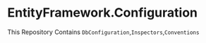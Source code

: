 # EntityFramework.Configuration
This Repository Contains `DbConfiguration`,`Inspectors`,`Conventions`
